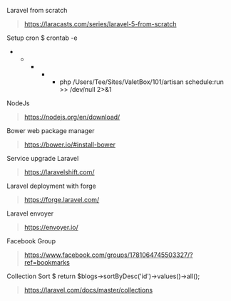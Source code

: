 Laravel from scratch
> https://laracasts.com/series/laravel-5-from-scratch

Setup cron
$ crontab -e
* * * * * php /Users/Tee/Sites/ValetBox/101/artisan schedule:run >> /dev/null 2>&1

NodeJs
> https://nodejs.org/en/download/

Bower web package manager
> https://bower.io/#install-bower

Service upgrade Laravel
> https://laravelshift.com/

Laravel deployment with forge
> https://forge.laravel.com/

Laravel envoyer
> https://envoyer.io/

Facebook Group
> https://www.facebook.com/groups/1781064745503327/?ref=bookmarks

Collection Sort
$ return $blogs->sortByDesc('id')->values()->all();
> https://laravel.com/docs/master/collections